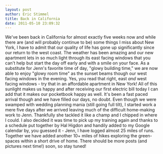 ```yaml
---
layout: post
author: Eric Stimmel
title: Back in California
date: 2011-05-10 23:09:32
--- 
```



We've been back in California for almost exactly five weeks now and while there are (and will probably continue to be) some things I miss about New York, I have to admit that our quality of life has gone up significantly since our return to the west coast. The weather has been amazing and our new apartment lets in so much light through its east facing windows that you can't help but start the day off early and with a smile on your face. As a substitute for Jenn's favorite time of day, "glowy building time," we are now able to enjoy "glowy room time" as the sunset beams though our west facing windows in the evening. Yes, you read that right, east *and* west facing windows - try that in an affordable apartment in New York! All of this sunlight makes us happy and after receiving our first electric bill today I can add that it makes our pocketbook happy as well. It's been a fast paced arrival though and we have filled our days, no doubt. Even though we were swamped with wedding planning mania (still going full tilt), I started work a mere five days after we arrived leaving much of the difficult home-making work to Jenn. Thankfully she tackled it like a champ and I chipped in where I could. I also decided it was time to pick up my training again and thanks to a schedule put together by Hal Higdon and handily added to my Google calendar by, you guessed it - Jenn, I have logged almost 25 miles of runs. Together we have added another 10+ miles of hikes exploring the green-spaces within a short drive of home. There should be more posts (and pictures next time!) soon, so stay tuned!

